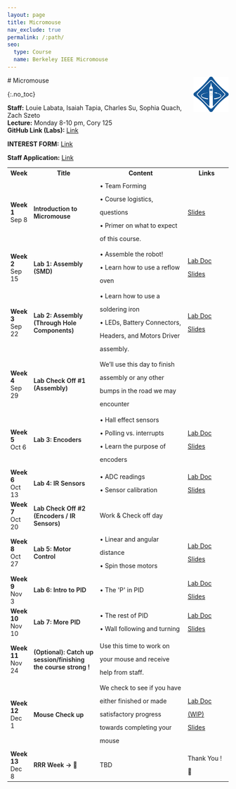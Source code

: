 ```yaml
---
layout: page
title: Micromouse
nav_exclude: true
permalink: /:path/
seo:
  type: Course
  name: Berkeley IEEE Micromouse
---
```

<img align="right" alt="IEEE logo" width="15%" style="min-width: 80px;top: 2px; margin-left: 2px;" src="/assets/images/placeholder.png">
# Micromouse

{:.no_toc}

**Staff:** Louie Labata, Isaiah Tapia, Charles Su, Sophia Quach, Zach Szeto 
<br>
**Lecture:** Monday 8-10 pm, Cory 125
<br>
**GitHub Link (Labs):** <a href="https://github.com/charlessu800/MMv3/blob/main/docs/sanity.md"> Link </a>

**INTEREST FORM:** <a href="https://forms.gle/gboG43HJqxcvvbTJ6"> Link</a>

**Staff Application:** <a href="https://forms.gle/wWjesceZFZvUqwca7"> Link</a>

<table id="timeline">
    <tbody><tr>
      <th style="width: 10%;">Week</th>
      <th style="width: 30%;">Title</th> 
      <th style="width: 40%;">Content</th>
      <th style="width: 20%;">Links</th>
    </tr>
<tr>
    <td>
        <strong>Week 1</strong> <br> 
        Sep 8
    </td>
    <td style="font-weight: 600;">
        Introduction to Micromouse
    </td>
    <td style="text-align: left; line-height: 30px;">
        • Team Forming <br>
        • Course logistics, questions <br>
        • Primer on what to expect of this course.
    </td>
    <td style="line-height: 30px;">
        <a href="https://docs.google.com/presentation/d/1xGzrLWi1niyio3hvdXdjZkC41SIbjsdoTLN_LB1kNfw/edit?usp=sharing">Slides</a> <br>  
    </td>
</tr>
<tr>
    <td>
        <strong> Week 2</strong> <br> 
         Sep 15
    </td>
    <td style="font-weight: 600;">
        Lab 1: Assembly (SMD)
    </td>
    <td style="text-align: left; line-height: 30px;">
        • Assemble the robot!<br>
        • Learn how to use a reflow oven
    </td>
    <td style="line-height: 30px;">
        <a href="https://github.com/charlessu800/MMv3/blob/main/docs/lab2.md">Lab Doc</a> <br>
        <a href="https://docs.google.com/presentation/d/1OyoO-kuG5n8fUYBMhKk7qhuErxL5l4XXkJJL8SktB6w/edit?usp=sharing">Slides</a> <br>
    </td>
</tr>
<tr>
    <td>
        <strong>Week 3</strong> <br> 
        Sep 22
    </td>
    <td style="font-weight: 600;">
        Lab 2: Assembly (Through Hole Components)
    </td>
    <td style="text-align: left; line-height: 30px;">
        • Learn how to use a soldering iron <br>
        • LEDs, Battery Connectors, Headers, and Motors Driver assembly. 
    </td>
    <td style="line-height: 30px;">
        <a href="https://github.com/charlessu800/MMv3/blob/main/docs/lab2.md">Lab Doc</a> <br>
        <a href="https://docs.google.com/presentation/d/1OyoO-kuG5n8fUYBMhKk7qhuErxL5l4XXkJJL8SktB6w/edit?usp=sharing">Slides</a> <br>
    </td>
</tr>
<tr>
    <td>
        <strong>Week 4</strong> <br> 
        Sep 29
    </td>
    <td style="font-weight: 600;">
        Lab Check Off #1 (Assembly)
    </td>
    <td style="text-align: left; line-height: 30px;">
         We’ll use this day to finish assembly or any other bumps in the road we may encounter
    </td>
    <td style="line-height: 30px;">
    </td>
</tr>
<tr>
    <td>
        <strong>Week 5</strong> <br> 
        Oct 6
    </td>
    <td style="font-weight: 600;">
        Lab 3: Encoders
    </td>
    <td style="text-align: left; line-height: 30px;">
        • Hall effect sensors<br>
        • Polling vs. interrupts <br>
        • Learn the purpose of encoders
    </td>
    <td style="line-height: 30px;">
        <a href="https://github.com/charlessu800/MMv3/blob/main/docs/lab3.md">Lab Doc</a> <br>
        <a href="https://docs.google.com/presentation/d/1K-QloCbwE4FLP0DOvIL4pT_rOTX5n5soy-6r5Pd3Yes/edit?usp=sharing">Slides</a> <br>
    </td>
</tr>
<tr>
    <td>
        <strong>Week 6</strong> <br> 
        Oct 13
    </td>
    <td style="font-weight: 600;">
        Lab 4: IR Sensors
    </td>
    <td style="text-align: left; line-height: 30px;">
        • ADC readings <br>
        • Sensor calibration
    </td>
    <td style="line-height: 30px;">
        <a href="https://github.com/charlessu800/MMv3/blob/main/docs/lab4.md">Lab Doc</a> <br>
        <a href="https://docs.google.com/presentation/d/1ioNmWL-POYW10C-4_-8eAIq1E3r0VKfHEVglwazlm_Y/edit?slide=id.g1b66bfeacf8_2_0#slide=id.g1b66bfeacf8_2_0">Slides</a> <br>
    </td>
</tr>

<tr>
    <td>
        <strong>Week 7</strong> <br> 
        Oct 20
    </td>
    <td style="font-weight: 600;">
        Lab Check Off #2 (Encoders / IR Sensors)
    </td>
    <td style="text-align: left; line-height: 30px;">
         Work & Check off day
    </td>
    <td style="line-height: 30px;">
    </td>
</tr>
<tr>
    <td>
        <strong>Week 8</strong> <br> 
        Oct 27
    </td>
    <td style="font-weight: 600;">
        Lab 5: Motor Control
    </td>
    <td style="text-align: left; line-height: 30px;">
        • Linear and angular distance <br>
        • Spin those motors
    </td>
    <td style="line-height: 30px;">
        <a href="https://github.com/charlessu800/MMv3/blob/main/docs/lab5.md">Lab Doc</a> <br>
        <a href="https://docs.google.com/presentation/d/1OratanlcQN2Y8AOR1kyuvIxo5AuuJmuoRlEvZ5X6LIg/edit?usp=sharing">Slides</a> <br>
    </td>
</tr>
<tr>
    <td>
        <strong>Week 9</strong> <br> 
        Nov 3
    </td>
    <td style="font-weight: 600;">
        Lab 6: Intro to PID
    </td>
    <td style="text-align: left; line-height: 30px;">
        • The 'P' in PID
    </td>
    <td style="line-height: 30px;">
        <a href="https://github.com/charlessu800/MMv3/blob/main/docs/lab6.md">Lab Doc</a> <br>
        <a href="https://docs.google.com/presentation/d/1tfSfUSp-4x9OyfYpw8PQoGqC3pKBapEwDu0HmKMqdmY/edit?usp=sharing">Slides</a> <br>
    </td>
</tr>
<tr>
    <td>
        <strong>Week 10</strong> <br> 
        Nov 10
    </td>
    <td style="font-weight: 600;">
        Lab 7: More PID
    </td>
    <td style="text-align: left; line-height: 30px;">
        • The rest of PID <br>
        • Wall following and turning
    </td>
    <td style="line-height: 30px;">
        <a href="https://github.com/charlessu800/MMv3/blob/main/docs/lab7.md">Lab Doc</a> <br>
        <a href="https://docs.google.com/presentation/d/1tfSfUSp-4x9OyfYpw8PQoGqC3pKBapEwDu0HmKMqdmY/edit?usp=sharing">Slides</a> <br>
    </td>
</tr>
<tr>
    <td>
        <strong>Week 11</strong> <br> 
        Nov 24 
    </td>
    <td style="font-weight: 600;">
        (Optional): Catch up session/finishing the course strong !
    </td>
    <td style="text-align: left; line-height: 30px;">
        Use this time to work on your mouse and receive help from staff.
    </td>
    <td style="line-height: 30px;">
    </td>
</tr>
<tr>
    <td>
        <strong>Week 12</strong> <br> 
        Dec 1
    </td>
    <td style="font-weight: 600;">
        Mouse Check up
    </td>
    <td style="text-align: left; line-height: 30px;">
        We check to see if you have either finished or made satisfactory
        progress towards completing your mouse
    </td>
    <td style="line-height: 30px;">
        <a href="https://github.com/charlessu800/MMv3/blob/main/docs/">Lab Doc (WIP)</a> <br>
        <a href="https://docs.google.com/presentation/d/1kpQOKmRSZPqaVDt8x-6KocQmcwZ5cRTsnoYlqbYguBQ/edit?usp=share_link&amp;ref=ieee.berkeley.edu">Slides</a> <br>
    </td>
</tr>
<tr>
    <td>
        <strong>Week 13</strong> <br> 
        Dec 8
    </td>
    <td style="font-weight: 600;">
        RRR Week -> 🧀 
    </td>
    <td style="text-align: left; line-height: 30px;">
        TBD
    </td>
    <td style="line-height: 30px;">
        Thank You ! &#x1F401;
    </td>
</tr>
</tbody></table>